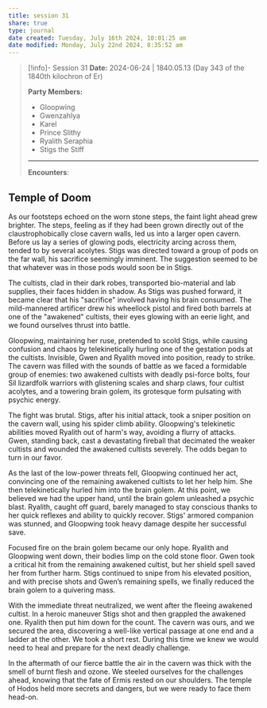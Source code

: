 ```yaml
---
title: session 31
share: true
type: journal
date created: Tuesday, July 16th 2024, 10:01:25 am
date modified: Monday, July 22nd 2024, 8:35:52 am
---
```


> [!info]- Session 31 **Date:** 2024-06-24 | 1840.05.13 (Day 343 of the 1840th kilochron of Er)
>
> **Party Members:**
> 
> - Gloopwing
> - Gwenzahlya 
> - Karel 
> - Prince Slithy 
> - Ryalith Seraphia 
> - Stigs the Stiff 
> 
> ---
> 
> **Encounters**:

## Temple of Doom

As our footsteps echoed on the worn stone steps, the faint light ahead grew brighter. The steps, feeling as if they had been grown directly out of the claustrophobically close cavern walls, led us into a larger open cavern. Before us lay a series of glowing pods, electricity arcing across them, tended to by several acolytes. Stigs was directed toward a group of pods on the far wall, his sacrifice seemingly imminent. The suggestion seemed to be that whatever was in those pods would soon be in Stigs. 

The cultists, clad in their dark robes, transported bio-material and lab supplies, their faces hidden in shadow. As Stigs was pushed forward, it became clear that his "sacrifice" involved having his brain consumed. The mild-mannered artificer drew his wheellock pistol and fired both barrels at one of the "awakened" cultists, their eyes glowing with an eerie light, and we found ourselves thrust into battle.

Gloopwing, maintaining her ruse, pretended to scold Stigs, while causing confusion and chaos by telekinetically hurling one of the gestation pods at the cultists. Invisible, Gwen and Ryalith moved into position, ready to strike. The cavern was filled with the sounds of battle as we faced a formidable group of enemies: two awakened cultists with deadly psi-force bolts, four Sil lizardfolk warriors with glistening scales and sharp claws, four cultist acolytes, and a towering brain golem, its grotesque form pulsating with psychic energy.

The fight was brutal. Stigs, after his initial attack, took a sniper position on the cavern wall, using his spider climb ability. Gloopwing's telekinetic abilities moved Ryalith out of harm's way, avoiding a flurry of attacks. Gwen, standing back, cast a devastating fireball that decimated the weaker cultists and wounded the awakened cultists severely. The odds began to turn in our favor.

As the last of the low-power threats fell, Gloopwing continued her act, convincing one of the remaining awakened cultists to let her help him. She then telekinetically hurled him into the brain golem. At this point, we believed we had the upper hand, until the brain golem unleashed a psychic blast. Ryalith, caught off guard, barely managed to stay conscious thanks to her quick reflexes and ability to quickly recover. Stigs' armored companion was stunned, and Gloopwing took heavy damage despite her successful save.

Focused fire on the brain golem became our only hope. Ryalith and Gloopwing went down, their bodies limp on the cold stone floor. Gwen took a critical hit from the remaining awakened cultist, but her shield spell saved her from further harm. Stigs continued to snipe from his elevated position, and with precise shots and Gwen’s remaining spells, we finally reduced the brain golem to a quivering mass.

With the immediate threat neutralized, we went after the fleeing awakened cultist. In a heroic maneuver Stigs shot and then grappled the awakened one. Ryalith then put him down for the count. The cavern was ours, and we secured the area, discovering a well-like vertical passage at one end and a ladder at the other. We took a short rest. During this time we knew we would need to heal and prepare for the next deadly challenge.

In the aftermath of our fierce battle the air in the cavern was thick with the smell of burnt flesh and ozone. We steeled ourselves for the challenges ahead, knowing that the fate of Ermis rested on our shoulders. The temple of Hodos held more secrets and dangers, but we were ready to face them head-on.

